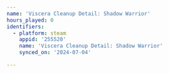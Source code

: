```yaml
---
name: 'Viscera Cleanup Detail: Shadow Warrior'
hours_played: 0
identifiers:
  - platform: steam
    appid: '255520'
    name: 'Viscera Cleanup Detail: Shadow Warrior'
    synced_on: '2024-07-04'

---
```

